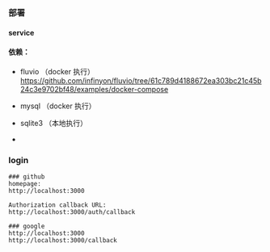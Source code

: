 ### 部署
#### service
#### 依赖：
  + fluvio （docker 执行）
    https://github.com/infinyon/fluvio/tree/61c789d4188672ea303bc21c45b24c3e9702bf48/examples/docker-compose


  + mysql （docker 执行）


  + sqlite3 （本地执行）
  +


### login
```shell
### github
homepage:
http://localhost:3000

Authorization callback URL:
http://localhost:3000/auth/callback

### google
http://localhost:3000
http://localhost:3000/callback

```
